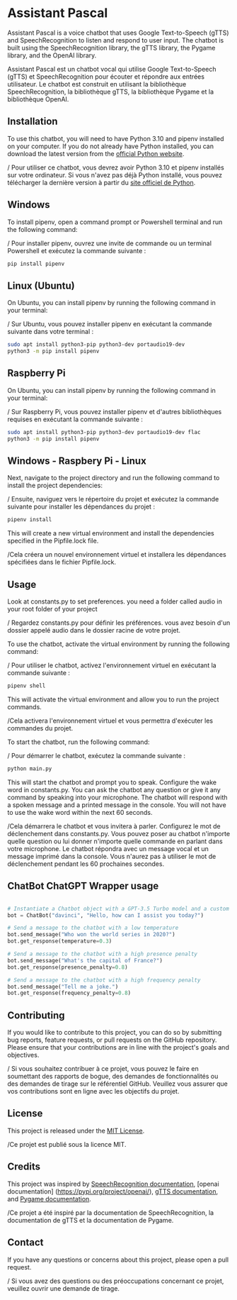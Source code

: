 # Assistant Pascal

Assistant Pascal is a voice chatbot that uses Google Text-to-Speech (gTTS) and SpeechRecognition to listen and respond to user input. The chatbot is built using the SpeechRecognition library, the gTTS library, the Pygame library, and the OpenAI library.

Assistant Pascal est un chatbot vocal qui utilise Google Text-to-Speech (gTTS) et SpeechRecognition pour écouter et répondre aux entrées utilisateur. Le chatbot est construit en utilisant la bibliothèque SpeechRecognition, la bibliothèque gTTS, la bibliothèque Pygame et la bibliothèque OpenAI.

## Installation

To use this chatbot, you will need to have Python 3.10 and pipenv installed on your computer. If you do not already have Python installed, you can download the latest version from the [official Python website](https://www.python.org/downloads/release/python-31010/). 

/ Pour utiliser ce chatbot, vous devrez avoir Python 3.10 et pipenv installés sur votre ordinateur. Si vous n'avez pas déjà Python installé, vous pouvez télécharger la dernière version à partir du [site officiel de Python](https://www.python.org/downloads/release/python-31010/).

## Windows

To install pipenv, open a command prompt or Powershell terminal and run the following command:

/ Pour installer pipenv, ouvrez une invite de commande ou un terminal Powershell et exécutez la commande suivante :
```bash
pip install pipenv
```

## Linux (Ubuntu)

On Ubuntu, you can install pipenv by running the following command in your terminal:

/ Sur Ubuntu, vous pouvez installer pipenv en exécutant la commande suivante dans votre terminal :
```bash
sudo apt install python3-pip python3-dev portaudio19-dev
python3 -m pip install pipenv

```

## Raspberry Pi

On Ubuntu, you can install pipenv by running the following command in your terminal:

/ Sur Raspberry Pi, vous pouvez installer pipenv et d'autres bibliothèques requises en exécutant la commande suivante :
```bash
sudo apt install python3-pip python3-dev portaudio19-dev flac
python3 -m pip install pipenv
```
## Windows - Raspbery Pi - Linux

Next, navigate to the project directory and run the following command to install the project dependencies:

/ Ensuite, naviguez vers le répertoire du projet et exécutez la commande suivante pour installer les dépendances du projet :
```bash
pipenv install
```

This will create a new virtual environment and install the dependencies specified in the Pipfile.lock file.

/Cela créera un nouvel environnement virtuel et installera les dépendances spécifiées dans le fichier Pipfile.lock.

## Usage

Look at constants.py to set preferences.
you need a folder called audio in your root folder of your project

/ Regardez constants.py pour définir les préférences.
vous avez besoin d'un dossier appelé audio dans le dossier racine de votre projet.

To use the chatbot, activate the virtual environment by running the following command:

/ Pour utiliser le chatbot, activez l'environnement virtuel en exécutant la commande suivante :
```bash
pipenv shell
```
This will activate the virtual environment and allow you to run the project commands.

/Cela activera l'environnement virtuel et vous permettra d'exécuter les commandes du projet.

To start the chatbot, run the following command:

/ Pour démarrer le chatbot, exécutez la commande suivante :
```bash
python main.py
```
This will start the chatbot and prompt you to speak. Configure the wake word in constants.py. You can ask the chatbot any question or give it any command by speaking into your microphone. The chatbot will respond with a spoken message and a printed message in the console. You will not have to use the wake word within the next 60 seconds.

/Cela démarrera le chatbot et vous invitera à parler. Configurez le mot de déclenchement dans constants.py. Vous pouvez poser au chatbot n'importe quelle question ou lui donner n'importe quelle commande en parlant dans votre microphone. Le chatbot répondra avec un message vocal et un message imprimé dans la console. Vous n'aurez pas à utiliser le mot de déclenchement pendant les 60 prochaines secondes.

## ChatBot ChatGPT Wrapper usage
```python

# Instantiate a Chatbot object with a GPT-3.5 Turbo model and a custom initial message
bot = ChatBot("davinci", "Hello, how can I assist you today?")

# Send a message to the chatbot with a low temperature
bot.send_message("Who won the world series in 2020?")
bot.get_response(temperature=0.3)

# Send a message to the chatbot with a high presence penalty
bot.send_message("What's the capital of France?")
bot.get_response(presence_penalty=0.8)

# Send a message to the chatbot with a high frequency penalty
bot.send_message("Tell me a joke.")
bot.get_response(frequency_penalty=0.8)
```

## Contributing

If you would like to contribute to this project, you can do so by submitting bug reports, feature requests, or pull requests on the GitHub repository. Please ensure that your contributions are in line with the project's goals and objectives.

/ Si vous souhaitez contribuer à ce projet, vous pouvez le faire en soumettant des rapports de bogue, des demandes de fonctionnalités ou des demandes de tirage sur le référentiel GitHub. Veuillez vous assurer que vos contributions sont en ligne avec les objectifs du projet.
## License

This project is released under the [MIT License](https://opensource.org/licenses/MIT).

/Ce projet est publié sous la licence MIT.
## Credits

This project was inspired by [SpeechRecognition documentation](https://pypi.org/project/SpeechRecognition/), [openai documentation] (https://pypi.org/project/openai/), [gTTS documentation](https://pypi.org/project/gTTS/), and [Pygame documentation](https://www.pygame.org/docs/).

/Ce projet a été inspiré par la documentation de SpeechRecognition, la documentation de gTTS et la documentation de Pygame.
## Contact

If you have any questions or concerns about this project, please open a pull request.

/ Si vous avez des questions ou des préoccupations concernant ce projet, veuillez ouvrir une demande de tirage.

